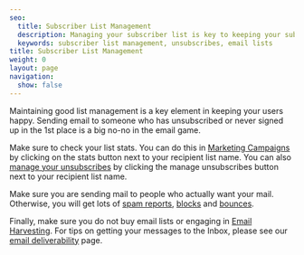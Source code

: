 ```yaml
---
seo:
  title: Subscriber List Management
  description: Managing your subscriber list is key to keeping your subscribers happy.
  keywords: subscriber list management, unsubscribes, email lists
title: Subscriber List Management
weight: 0
layout: page
navigation:
  show: false
---
```


Maintaining good list management is a key element in keeping your users happy. Sending email to someone who has unsubscribed or never signed up in the 1st place is a big no-no in the email game.

Make sure to check your list stats. You can do this in [Marketing Campaigns]({{root_url}}/help-support/sending-email/how-to-send-email/) by clicking on the stats button next to your recipient list name. You can also [manage your unsubscribes]({{root_url}}/help-support/sending-email/index-suppressions/) by clicking the manage unsubscribes button next to your recipient list name.

Make sure you are sending mail to people who actually want your mail. Otherwise, you will get lots of [spam reports]({{root_url}}/glossary/spam-reports/), [blocks]({{root_url}}/glossary/blocks/) and [bounces]({{root_url}}/glossary/bounces/).

Finally, make sure you do not buy email lists or engaging in [Email Harvesting]({{root_url}}/glossary/email-harvesting/). For tips on getting your messages to the Inbox, please see our [email deliverability]({{root_url}}/help-support/sending-email/email-deliverability/) page.
